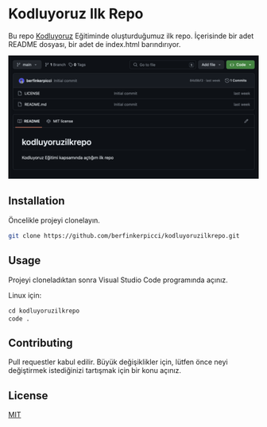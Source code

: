 # Kodluyoruz Ilk Repo

Bu repo [Kodluyoruz](https://www.kodluyoruz.org) Eğitiminde oluşturduğumuz ilk repo. İçerisinde bir adet README dosyası, bir adet de index.html barındırıyor.

![github](assets/github.png)

## Installation

Öncelikle projeyi clonelayın.

```bash
git clone https://github.com/berfinkerpicci/kodluyoruzilkrepo.git
```

## Usage

Projeyi cloneladıktan sonra Visual Studio Code programında açınız.

Linux için:
```linux
cd kodluyoruzilkrepo
code .
```

## Contributing
Pull requestler kabul edilir. Büyük değişiklikler için, lütfen önce neyi değiştirmek istediğinizi tartışmak için bir konu açınız.


## License
[MIT](https://choosealicense.com/licenses/mit/)

